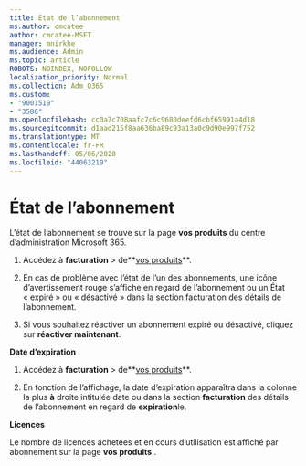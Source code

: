 ```yaml
---
title: État de l’abonnement
ms.author: cmcatee
author: cmcatee-MSFT
manager: mnirkhe
ms.audience: Admin
ms.topic: article
ROBOTS: NOINDEX, NOFOLLOW
localization_priority: Normal
ms.collection: Adm_O365
ms.custom:
- "9001519"
- "3586"
ms.openlocfilehash: cc0a7c708aafc7c6c9680deefd6cbf65991a4d18
ms.sourcegitcommit: d1aad215f8aa636ba89c93a13a0c9d90e997f752
ms.translationtype: MT
ms.contentlocale: fr-FR
ms.lasthandoff: 05/06/2020
ms.locfileid: "44063219"
---
```

# <a name="subscription-status"></a>État de l’abonnement

L’état de l’abonnement se trouve sur la page **vos produits** du centre d’administration Microsoft 365.

1. Accédez à **facturation** > de**[vos produits](https://go.microsoft.com/fwlink/p/?linkid=842054)**.

2. En cas de problème avec l’état de l’un des abonnements, une icône d’avertissement rouge s’affiche en regard de l’abonnement ou un État « expiré » ou « désactivé » dans la section facturation des détails de l’abonnement.

3. Si vous souhaitez réactiver un abonnement expiré ou désactivé, cliquez sur **réactiver maintenant**.

**Date d’expiration**

1. Accédez à **facturation** > de**[vos produits](https://go.microsoft.com/fwlink/p/?linkid=842054)**.

2. En fonction de l’affichage, la date d’expiration apparaîtra dans la colonne la plus **à** droite intitulée date ou dans la section **facturation** des détails de l’abonnement en regard de **expiration**le.

**Licences**

Le nombre de licences achetées et en cours d’utilisation est affiché par abonnement sur la page **vos produits** .

